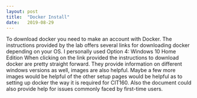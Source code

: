 ```yaml
---
layout: post
title:  "Docker Install"
date:   2019-08-29 
---
```

To download docker you need to make an account with Docker. 
The instructions provided by the lab offers several links for downloading docker depending on your OS. 
I personally used Option 4: Windows 10 Home Edition 
When clicking on the link provided the instructions to download docker are pretty straight forward. They provide information on different windows versions as well, images are also helpful. Maybe a few more images would be helpful of the other setup pages would be helpful as to setting up docker the way it is required for CIT160. Also the document could also provide help for issues commonly faced by first-time users. 

